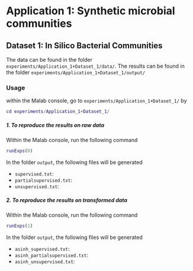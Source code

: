 # Application 1: Synthetic microbial communities
## Dataset 1: In Silico Bacterial Communities
The data can be found in the folder ``experiments/Application_1+Dataset_1/data/``.
The results can be found in the folder ``experiments/Application_1+Dataset_1/output/``
### Usage
within the Malab console, go to ``experiments/Application_1+Dataset_1/`` by
```matlab
cd experiments/Application_1+Dataset_1/
```
##### 1. To reproduce the results on raw data
Within the Malab console, run the following command
```matlab
runExps(0)
```
In the folder ``output``, the following files will be generated
- ``supervised.txt``:
- ``partialsupervised.txt``:
- ``unsupervised.txt``:

##### 2. To reproduce the results on transformed data
Within the Malab console, run the following command
```matlab
runExps(1)
```
In the folder ``output``, the following files will be generated
- ``asinh_supervised.txt``:
- ``asinh_partialsupervised.txt``:
- ``asinh_unsupervised.txt``: